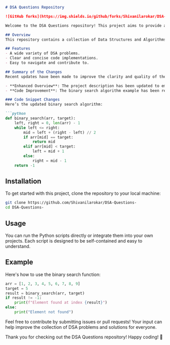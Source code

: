 ```markdown
# DSA Questions Repository

![GitHub forks](https://img.shields.io/github/forks/Shivanilarokar/DSA-Questions-?style=social) ![GitHub stars](https://img.shields.io/github/stars/Shivanilarokar/DSA-Questions-?style=social)

Welcome to the DSA Questions repository! This project aims to provide a comprehensive collection of Data Structures and Algorithms (DSA) problems along with their solutions. It serves as a resource for developers and students to learn and improve their coding skills.

## Overview
This repository contains a collection of Data Structures and Algorithms (DSA) problems categorized by type, with clear and concise implementations in Python. It serves as a learning resource for those looking to enhance their understanding of algorithms.

## Features
- A wide variety of DSA problems.
- Clear and concise code implementations.
- Easy to navigate and contribute to.

## Summary of the Changes
Recent updates have been made to improve the clarity and quality of the README file and the example code snippet. The following changes were made:

- **Enhanced Overview**: The project description has been updated to emphasize the categorization of problems and the clarity of implementations.
- **Code Improvement**: The binary search algorithm example has been refactored for better readability and efficiency.

### Code Snippet Changes
Here’s the updated binary search algorithm:

```python
def binary_search(arr, target):
    left, right = 0, len(arr) - 1
    while left <= right:
        mid = left + (right - left) // 2
        if arr[mid] == target:
            return mid
        elif arr[mid] < target:
            left = mid + 1
        else:
            right = mid - 1
    return -1
```

## Installation
To get started with this project, clone the repository to your local machine:

```bash
git clone https://github.com/Shivanilarokar/DSA-Questions-
cd DSA-Questions-
```

## Usage
You can run the Python scripts directly or integrate them into your own projects. Each script is designed to be self-contained and easy to understand.

## Example
Here's how to use the binary search function:

```python
arr = [1, 2, 3, 4, 5, 6, 7, 8, 9]
target = 5
result = binary_search(arr, target)
if result != -1:
    print(f"Element found at index {result}")
else:
    print("Element not found")
```

Feel free to contribute by submitting issues or pull requests! Your input can help improve the collection of DSA problems and solutions for everyone.

Thank you for checking out the DSA Questions repository! Happy coding! 🎉
```